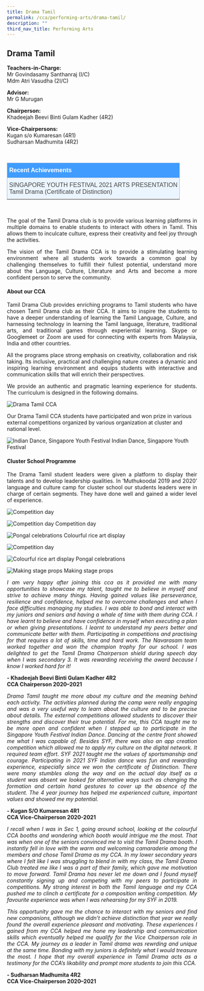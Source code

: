 ```yaml
---
title: Drama Tamil
permalink: /cca/performing-arts/drama-tamil/
description: ""
third_nav_title: Performing Arts
---
```

## **Drama Tamil**



**Teachers-in-Charge:** <br>
Mr Govindasamy Santhanraj (I/C) <br>
Mdm Atri Vasudha (2I/C)

**Advisor:** <br>
Mr G Murugan

**Chairperson:** <br>
Khadeejah Beevi Binti Gulam Kadher (4R2)

**Vice-Chairpersons:** <br>
Kugan s/o Kumaresan (4R1) <br>
Sudharsan Madhumita (4R2)


<br>

<style type="text/css">
.tg  {border-collapse:collapse;border-color:#9ABAD9;border-spacing:0;}
.tg td{background-color:#EBF5FF;border-color:#9ABAD9;border-style:solid;border-width:1px;color:#444;
  font-family:Arial, sans-serif;font-size:14px;overflow:hidden;padding:10px 5px;word-break:normal;}
.tg th{background-color:#409cff;border-color:#9ABAD9;border-style:solid;border-width:1px;color:#fff;
  font-family:Arial, sans-serif;font-size:14px;font-weight:normal;overflow:hidden;padding:10px 5px;word-break:normal;}
.tg .tg-3jrd{border-color:inherit;font-family:"Lucida Sans Unicode", "Lucida Grande", sans-serif !important;font-size:medium;
  text-align:left;vertical-align:top}
</style>
<table class="tg">
<thead>
  <tr>
    <th class="tg-3jrd"><b>Recent Achievements</b><br></th>
  </tr>
</thead>
<tbody>
  <tr>
    <td class="tg-3jrd">SINGAPORE YOUTH FESTIVAL 2021 ARTS PRESENTATION<br>Tamil Drama (Certificate of Distinction)</td>
  </tr>
</tbody>
</table>
<br>

<p style="text-align:justify">The goal of the Tamil Drama club is to provide various learning platforms in multiple domains to enable students to interact with others in Tamil. This allows them to inculcate culture, express their creativity and feel joy through the activities.</p>



<p style="text-align:justify">The vision of the Tamil Drama CCA is to provide a stimulating learning environment where all students work towards a common goal by challenging themselves to fulfill their fullest potential, understand more about the Language, Culture, Literature and Arts and become a more confident person to serve the community.</p>

#### About our CCA

<p style="text-align:justify">Tamil Drama Club provides enriching programs to Tamil students who have chosen Tamil Drama club as their CCA. It aims to inspire the students to have a deeper understanding of learning the Tamil Language, Culture, and harnessing technology in learning the Tamil language, literature, traditional arts, and traditional games through experiential learning. Skype or Googlemeet or Zoom are used for connecting with experts from Malaysia, India and other countries.</p>

<p style="text-align:justify">All the programs place strong emphasis on creativity, collaboration and risk taking. Its inclusive, practical and challenging nature creates a dynamic and inspiring learning environment and equips students with interactive and communication skills that will enrich their perspectives.</p>

<p style="text-align:justify">We provide an authentic and pragmatic learning experience for students. The curriculum is designed in the following domains.</p>


![Drama Tamil CCA](/images/Cca/cca-dramatamil-i-logo04.png)

Our Drama Tamil CCA students have participated and won prize in various external competitions organized by various organization at cluster and national level.</p>

![Indian Dance, Singapore Youth Festival](/images/Cca/cca-dramatamil-01n.jpg)
Indian Dance, Singapore Youth Festival

#### Cluster School Programme

<p style="text-align:justify">The Drama Tamil student leaders were given a platform to display their talents and to develop leadership qualities.  In ‘Muthukoodal 2019 and 2020’ language and culture camp for cluster school our students leaders were in charge of certain segments. They have done well and gained a wider level of experience.</p>

![Competition day](/images/Cca/cca-dramatamil-01.jpg)

![Competition day](/images/Cca/cca-dramatamil-02.jpg)
Competition day


![Pongal celebrations](/images/Cca/cca-dramatamil-i-Pongal-Celebrations-768x576.jpg)
Colourful rice art display

![Competition day](/images/Cca/cca-dramatamil-04.jpg)

![Colourful rice art display](/images/Cca/cca-dramatamil-05.jpg)
Pongal celebrations

![Making stage props](/images/Cca/cca-dramatamil-06.jpg)
Making stage props



<p style="text-align:justify; font-style:italic">I am very happy after joining this cca as it provided me with many opportunities to showcase my talent, taught me to believe in myself and strive to achieve many things. Having gained values like perseverance, resilience and confidence, helped me to overcome challenges and when I face difficulties managing my studies. I was able to bond and interact with my juniors and seniors and having a whale of time with them during CCA. I have learnt to believe and have confidence in myself when executing a plan or when giving presentations. I learnt to understand my peers better and communicate better with them. Participating in competitions and practising for that requires a lot of skills, time and hard work. The Navarasam team worked together and won the champion trophy for our school. I was delighted to get the Tamil Drama Chairperson shield during speech day when I was secondary 3. It was rewarding receiving the award because I know I worked hard for it!</p>

**- Khadeejah Beevi Binti Gulam Kadher 4R2 <br>
CCA Chairperson 2020–2021**



<p style="text-align:justify; font-style:italic">Drama Tamil taught me more about my culture and the meaning behind each activity. The activities planned during the camp were really engaging and was a very useful way to learn about the culture and to be precise about details. The external competitions allowed students to discover their strengths and discover their true potential. For me, this CCA taught me to be more open and confident when I stepped up to participate in the Singapore Youth Festival Indian Dance. Dancing at the centre front showed me what I was capable of. Besides SYF, there was also an app creation competition which allowed me to apply my culture on the digital network. It required team effort. SYF 2021 taught me the values of sportsmanship and courage. Participating in 2021 SYF Indian dance was fun and rewarding experience, especially since we won the certificate of Distinction. There were many stumbles along the way and on the actual day itself as a student was absent we looked for alternative ways such as changing the formation and certain hand gestures to cover up the absence of the student. The 4 year journey has helped me experienced culture, important values and showed me my potential.</p>

**- Kugan S/O Kumaresan 4R1 <br>
CCA Vice-Chairperson 2020-2021**



<p style="text-align:justify; font-style:italic">I recall when I was in Sec 1, going around school, looking at the colourful CCA booths and wondering which booth would intrigue me the most. That was when one of the seniors convinced me to visit the Tamil Drama booth. I instantly fell in love with the warm and welcoming camaraderie among the members and chose Tamil Drama as my CCA. In my lower secondary years where I felt like I was struggling to blend in with my class, the Tamil Drama Club treated me like I was a part of their family, which gave me motivation to move forward. Tamil Drama has never let me down and I found myself constantly signing up and competing with my peers to participate in competitions. My strong interest in both the Tamil language and my CCA pushed me to clinch a certificate for a composition writing competition. My favourite experience was when I was rehearsing for my SYF in 2019.</p>

<p style="text-align:justify; font-style:italic">This opportunity gave me the chance to interact with my seniors and find new companions, although  we didn’t achieve distinction that year we really found the overall experience pleasant and motivating. These experiences I gained from my CCA helped me hone my leadership and communication skills which eventually helped me qualify for the Vice Chairperson role in the CCA. My journey as a leader in Tamil drama was rewrding and unique at the same time. Bonding with my juniors is definitely what I would treasure the most. I hope that my overall experience in Tamil Drama acts as a testimony for the CCA’s likability and prompt more  students to join this CCA.</p>

**- Sudharsan Madhumita 4R2 <br>
CCA Vice-Chairperson 2020–2021**